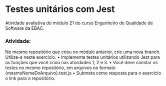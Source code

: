 # Testes unitários com Jest
Atividade avaliativa do módulo 21 do curso Engenheiro de Qualidade de Software da EBAC.

### Atividade:
No mesmo repositório que criou no módulo anterior, crie uma nova branch. Utilize-a neste exercício.
• Implemente testes unitários utilizando Jest para as funções que você criou nas atividades 1, 2 e 3.
• Você deve comitar os testes no mesmo repositório, em arquivos no formato {mesmoNomeDoArquivo}.test.js
• Submeta como resposta para o exercício o link para o repositório.
